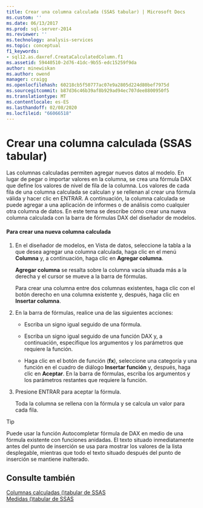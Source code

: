 ```yaml
---
title: Crear una columna calculada (SSAS tabular) | Microsoft Docs
ms.custom: ''
ms.date: 06/13/2017
ms.prod: sql-server-2014
ms.reviewer: ''
ms.technology: analysis-services
ms.topic: conceptual
f1_keywords:
- sql12.as.daxref.CreataCalculatedColumn.f1
ms.assetid: 59440510-2d76-41dc-9b55-edc15259f9da
author: minewiskan
ms.author: owend
manager: craigg
ms.openlocfilehash: 60218cb5f50777ac07e9a2805d224d80bef7975d
ms.sourcegitcommit: b87d36c46b39af8b929ad94ec707dee8800950f5
ms.translationtype: MT
ms.contentlocale: es-ES
ms.lasthandoff: 02/08/2020
ms.locfileid: "66066518"
---
```

# <a name="create-a-calculated-column-ssas-tabular"></a>Crear una columna calculada (SSAS tabular)
  Las columnas calculadas permiten agregar nuevos datos al modelo. En lugar de pegar o importar valores en la columna, se crea una fórmula DAX que define los valores de nivel de fila de la columna. Los valores de cada fila de una columna calculada se calculan y se rellenan al crear una fórmula válida y hacer clic en ENTRAR. A continuación, la columna calculada se puede agregar a una aplicación de informes o de análisis como cualquier otra columna de datos. En este tema se describe cómo crear una nueva columna calculada con la barra de fórmulas DAX del diseñador de modelos.  
  
#### <a name="to-create-a-new-calculated-column"></a>Para crear una nueva columna calculada  
  
1.  En el diseñador de modelos, en Vista de datos, seleccione la tabla a la que desea agregar una columna calculada, haga clic en el menú **Columna** y, a continuación, haga clic en **Agregar columna**.  
  
     **Agregar columna** se resalta sobre la columna vacía situada más a la derecha y el cursor se mueve a la barra de fórmulas.  
  
     Para crear una columna entre dos columnas existentes, haga clic con el botón derecho en una columna existente y, después, haga clic en **Insertar columna**.  
  
2.  En la barra de fórmulas, realice una de las siguientes acciones:  
  
    -   Escriba un signo igual seguido de una fórmula.  
  
    -   Escriba un signo igual seguido de una función DAX y, a continuación, especifique los argumentos y los parámetros que requiere la función.  
  
    -   Haga clic en el botón de función (**fx**), seleccione una categoría y una función en el cuadro de diálogo **Insertar función** y, después, haga clic en **Aceptar**. En la barra de fórmulas, escriba los argumentos y los parámetros restantes que requiere la función.  
  
3.  Presione ENTRAR para aceptar la fórmula.  
  
     Toda la columna se rellena con la fórmula y se calcula un valor para cada fila.  
  
> [!TIP]  
>  Puede usar la función Autocompletar fórmula de DAX en medio de una fórmula existente con funciones anidadas. El texto situado inmediatamente antes del punto de inserción se usa para mostrar los valores de la lista desplegable, mientras que todo el texto situado después del punto de inserción se mantiene inalterado.  
  
## <a name="see-also"></a>Consulte también  
 [Columnas calculadas &#40;&#41;tabular de SSAS](ssas-calculated-columns.md)   
 [Medidas &#40;&#41;tabular de SSAS](measures-ssas-tabular.md)  
  
  
